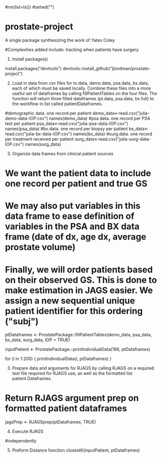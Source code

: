 
#rm(list=ls())
#setwd("<your wd>")

# prostate-project
A single package synthesizing the work of Yates Coley

#Complexities added include: tracking when patients have surgery


1. Install package(s)

install.packages("devtools")
devtools::install_github("jbindman/prostate-project") 

2. Load in data from csv files for tx.data, demo.data, psa.data, bx.data, each of which must be saved locally. Combine these files into a more useful set of dataframes by calling fillPatientTables on the four files. The function will return three filled dataframes (pt.data, psa.data, bx.full) to the workflow in list called patientDataframes. 

#demographic data. one record per patient
demo_data<-read.csv("julia-demo-data-IOP.csv")
names(demo_data)
#psa data. one record per PSA test per patient
psa_data<-read.csv("julia-psa-data-IOP.csv")
names(psa_data)
#bx.data. one record per biopsy per patient
bx_data<-read.csv("julia-bx-data-IOP.csv")
names(bx_data)
#surg.data. one record per treatment received per patient
surg_data<-read.csv("julia-surg-data-IOP.csv")
names(surg_data)


3. Organize data frames from clinical patient sources
# We want the patient data to include one record per patient and true GS
# We may also put variables in this data frame to ease definition of variables in the PSA and BX data frame (date of dx, age dx, average prostate volume)
# Finally, we will order patients based on their observed GS. This is done to make estimation in JAGS easier. We assign a new sequential unique patient identifier for this ordering ("subj")

ptDataframes <- ProstatePackage::fillPatientTables(demo_data, psa_data, bx_data, surg_data, IOP = TRUE)


inputPatient <- ProstatePackage:::printIndividualData(198, ptDataframes)

for (i in 1:200) {
  printIndividualData(i, ptDataframes)
}


3. Prepare data and arguments for RJAGS by calling RJAGS on a required text file required for RJAGS use, as well as the formatted list patient.Dataframes.

# Return RJAGS argument prep on formatted patient dataframes
jagsPrep <- RJAGSprep(ptDataframes, TRUE)

4. Execute RJAGS 

#independently

5. Preform Distance function
closestK(inputPatient, ptDataframes)

